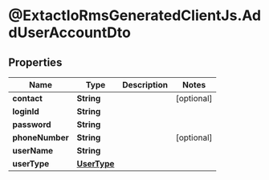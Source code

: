 # @ExtactIoRmsGeneratedClientJs.AddUserAccountDto

## Properties

Name | Type | Description | Notes
------------ | ------------- | ------------- | -------------
**contact** | **String** |  | [optional] 
**loginId** | **String** |  | 
**password** | **String** |  | 
**phoneNumber** | **String** |  | [optional] 
**userName** | **String** |  | 
**userType** | [**UserType**](UserType.md) |  | 


